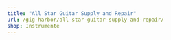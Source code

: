 ```yaml
---
title: "All Star Guitar Supply and Repair"
url: /gig-harbor/all-star-guitar-supply-and-repair/
shop: Instrumente
---
```


